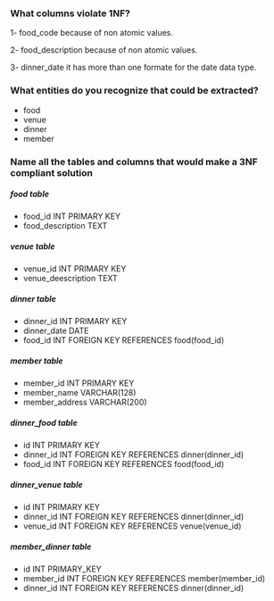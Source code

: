 ### What columns violate 1NF?
1- food_code  because of  non atomic values.

2- food_description  because of  non atomic values.

3- dinner_date it has more than one formate for the date data type. 



### What entities do you recognize that could be extracted?
- food 
- venue 
- dinner 
- member 


### Name all the tables and columns that would make a 3NF compliant solution

##### food  table
- food_id  INT PRIMARY KEY
- food_description  TEXT

##### venue  table
- venue_id  INT PRIMARY KEY
- venue_deescription  TEXT

##### dinner  table
- dinner_id  INT PRIMARY KEY
- dinner_date DATE
- food_id  INT FOREIGN KEY REFERENCES food(food_id) 

##### member  table
- member_id  INT PRIMARY KEY 
- member_name  VARCHAR(128)
- member_address  VARCHAR(200)

##### dinner_food  table
- id  INT PRIMARY KEY
- dinner_id  INT FOREIGN KEY REFERENCES dinner(dinner_id)
- food_id  INT FOREIGN KEY REFERENCES food(food_id)

##### dinner_venue  table
- id  INT PRIMARY KEY
- dinner_id  INT FOREIGN KEY REFERENCES dinner(dinner_id)
- venue_id  INT FOREIGN KEY REFERENCES venue(venue_id)

##### member_dinner  table
- id  INT PRIMARY_KEY
- member_id  INT FOREIGN KEY REFERENCES member(member_id)
- dinner_id  INT FOREIGN KEY REFERENCES dinner(dinner_id)
